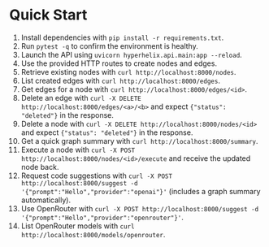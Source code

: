 # Quick Start

1. Install dependencies with `pip install -r requirements.txt`.
2. Run `pytest -q` to confirm the environment is healthy.
3. Launch the API using `uvicorn hyperhelix.api.main:app --reload`.
4. Use the provided HTTP routes to create nodes and edges.
5. Retrieve existing nodes with `curl http://localhost:8000/nodes`.
6. List created edges with `curl http://localhost:8000/edges`.
7. Get edges for a node with `curl http://localhost:8000/edges/<id>`.
8. Delete an edge with `curl -X DELETE http://localhost:8000/edges/<a>/<b>` and expect `{"status": "deleted"}` in the response.
9. Delete a node with `curl -X DELETE http://localhost:8000/nodes/<id>` and expect `{"status": "deleted"}` in the response.
10. Get a quick graph summary with `curl http://localhost:8000/summary`.
11. Execute a node with `curl -X POST http://localhost:8000/nodes/<id>/execute` and receive the updated node back.
12. Request code suggestions with `curl -X POST http://localhost:8000/suggest -d '{"prompt":"Hello","provider":"openai"}'` (includes a graph summary automatically).
13. Use OpenRouter with `curl -X POST http://localhost:8000/suggest -d '{"prompt":"Hello","provider":"openrouter"}'`.
14. List OpenRouter models with `curl http://localhost:8000/models/openrouter`.
